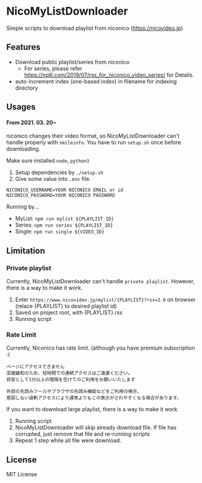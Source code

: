 # NicoMyListDownloader

Simple scripts to download playlist from niconico (https://nicovideo.jp)

## Features

* Download public playlist/series from niconico
  * For series, please refer https://nplll.com/2019/07/rss_for_niconico_video_series/ for Details.
* auto-increment index (one-based index) in filename for indexing directory

## Usages

#### From 2021. 03. 20~
niconico changes their video format, so NicoMyListDownloader can't handle properly with `smileinfo`. You have to run `setup.sh` once before downloading.

Make sure installed `node`, `python3`
1. Setup dependencies by `./setup.sh`
2. Give some value into `.env` file.

```
NICONICO_USERNAME=YOUR NICONICO EMAIL or id
NICONICO_PASSWORD=YOUR NICONICO PASSWORD
```

Running by...
* MyList: `npm run mylist ${PLAYLIST_ID}`
* Series: `npm run series ${PLAYLIST_ID}`
* Single: `npm run single ${VIDEO_ID}`

## Limitation

### Private playlist

Currently, NicoMyListDownloader can't handle `private playlist`. However, there is a way to make it work.

1. Enter `https://www.nicovideo.jp/mylist/{PLAYLIST}?rss=2.0` on browser (relace {PLAYLIST} to desired playlist id)
2. Saved on project root, with {PLAYLIST}.rss
3. Running script

### Rate Limit

Currently, Niconico has rate limit. (although you have premium subscription :(

```
ページにアクセスできません
混雑緩和のため、短時間での連続アクセスはご遠慮ください。
目安として1分以上の間隔を空けてのご利用をお願いいたします     

外部の先読みツールやブラウザの先読み機能などをご利用の場合、
意図しない過剰アクセスにより通常よりもこの表示がされやすくなる場合があります。
```

If you want to download large playlist, there is a way to make it work.

1. Running script
2. NicoMyListDownloader will skip already download file. If file has corrupted, just remove that file and re-running scripts
3. Repeat 1 step while all file were download.

## License

MIT License